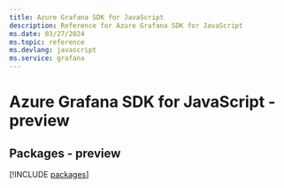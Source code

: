 ```yaml
---
title: Azure Grafana SDK for JavaScript
description: Reference for Azure Grafana SDK for JavaScript
ms.date: 03/27/2024
ms.topic: reference
ms.devlang: javascript
ms.service: grafana
---
```

# Azure Grafana SDK for JavaScript - preview
## Packages - preview
[!INCLUDE [packages](grafana-index.md)]